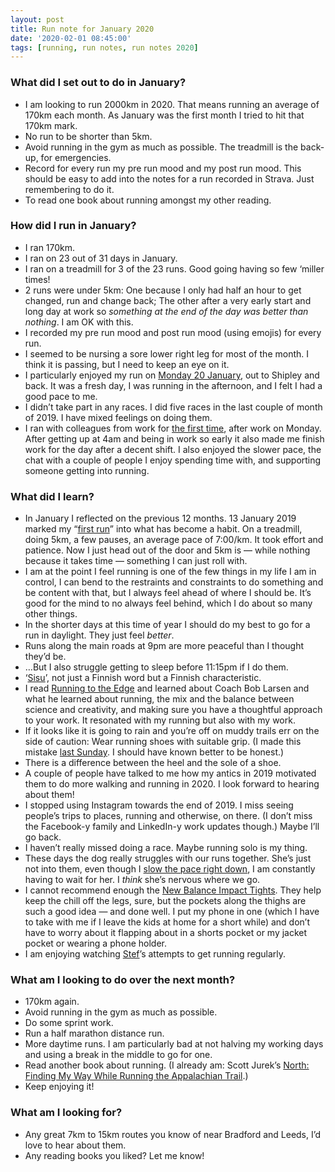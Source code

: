 ```yaml
---
layout: post
title: Run note for January 2020
date: '2020-02-01 08:45:00'
tags: [running, run notes, run notes 2020]
---
```

### What did I set out to do in January?

* I am looking to run 2000km in 2020. That means running an average of 170km each month. As January was the first month I tried to hit that 170km mark.
* No run to be shorter than 5km.
* Avoid running in the gym as much as possible. The treadmill is the back-up, for emergencies.
* Record for every run my pre run mood and my post run mood. This should be easy to add into the notes for a run recorded in Strava. Just remembering to do it.
* To read one book about running amongst my other reading.

### How did I run in January?

* I ran 170km.
* I ran on 23 out of 31 days in January.
* I ran on a treadmill for 3 of the 23 runs. Good going having so few ‘miller times!
* 2 runs were under 5km: One because I only had half an hour to get changed, run and change back; The other after a very early start and long day at work so _something at the end of the day was better than nothing_. I am OK with this.
* I recorded my pre run mood and post run mood (using emojis) for every run.
* I seemed to be nursing a sore lower right leg for most of the month. I think it is passing, but I need to keep an eye on it.
* I particularly enjoyed my run on [Monday 20 January](https://www.strava.com/activities/3027932949), out to Shipley and back. It was a fresh day, I was running in the afternoon, and I felt I had a good pace to me.
* I didn’t take part in any races. I did five races in the last couple of month of 2019. I have mixed feelings on doing them.
* I ran with colleagues from work for [the first time](https://www.strava.com/activities/3048311647), after work on Monday. After getting up at 4am and being in work so early it also made me finish work for the day after a decent shift. I also enjoyed the slower pace, the chat with a couple of people I enjoy spending time with, and supporting someone getting into running.

### What did I learn?

* In January I reflected on the previous 12 months. 13 January 2019 marked my “[first run](https://www.strava.com/activities/2301130154)” into what has become a habit. On a treadmill, doing 5km, a few pauses, an average pace of 7:00/km. It took effort and patience. Now I just head out of the door and 5km is — while nothing because it takes time — something I can just roll with.
* I am at the point I feel running is one of the few things in my life I am in control, I can bend to the restraints and constraints to do something and be content with that, but I always feel ahead of where I should be. It’s good for the mind to no always feel behind, which I do about so many other things.
* In the shorter days at this time of year I should do my best to go for a run in daylight. They just feel _better_.
* Runs along the main roads at 9pm are more peaceful than I thought they’d be.
* …But I also struggle getting to sleep before 11:15pm if I do them.
* ‘[Sisu](https://en.wikipedia.org/wiki/Sisu)’, not just a Finnish word but a Finnish characteristic.
* I read [Running to the Edge](https://www.goodreads.com/book/show/41880041-running-to-the-edge) and learned about Coach Bob Larsen and what he learned about running, the mix and the balance between science and creativity, and making sure you have a thoughtful approach to your work. It resonated with my running but also with my work.
* If it looks like it is going to rain and you’re off on muddy trails err on the side of caution: Wear running shoes with suitable grip. (I made this mistake [last Sunday](https://www.strava.com/activities/3044605604). I should have known better to be honest.)
* There is a difference between the heel and the sole of a shoe.
* A couple of people have talked to me how my antics in 2019 motivated them to do more walking and running in 2020. I look forward to hearing about them!
* I stopped using Instagram towards the end of 2019. I miss seeing people’s trips to places, running and otherwise, on there. (I don’t miss the Facebook-y family and LinkedIn-y work updates though.) Maybe I’ll go back.
* I haven’t really missed doing a race. Maybe running solo is my thing.
* These days the dog really struggles with our runs together. She’s just not into them, even though I [slow the pace right down](https://www.strava.com/activities/3022375722), I am constantly having to wait for her. I _think_ she’s nervous where we go.
* I cannot recommend enough the [New Balance Impact Tights](https://www.newbalance.co.uk/men/clothing/trousers-and-tights/performance-pants/impact-run-tight/MP01247.html?dwvar_MP01247_style=MP01247BK#style=MP01247BK). They help keep the chill off the legs, sure, but the pockets along the thighs are such a good idea — and done well. I put my phone in one (which I have to take with me if I leave the kids at home for a short while) and don’t have to worry about it flapping about in a shorts pocket or my jacket pocket or wearing a phone holder.
* I am enjoying watching [Stef](https://www.strava.com/athletes/47920858)’s attempts to get running regularly.

### What am I looking to do over the next month?

* 170km again.
* Avoid running in the gym as much as possible.
* Do some sprint work.
* Run a half marathon distance run.
* More daytime runs. I am particularly bad at not halving my working days and using a break in the middle to go for one.
* Read another book about running. (I already am: Scott Jurek’s [North: Finding My Way While Running the Appalachian Trail](https://www.goodreads.com/book/show/37770246-north).)
* Keep enjoying it!

### What am I looking for?

* Any great 7km to 15km routes you know of near Bradford and Leeds, I’d love to hear about them.
* Any reading books you liked? Let me know!
